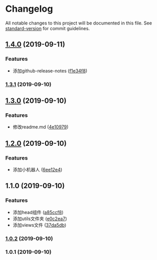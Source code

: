 # Changelog

All notable changes to this project will be documented in this file. See [standard-version](https://github.com/conventional-changelog/standard-version) for commit guidelines.

## [1.4.0](https://github.com/GaryHjy/auto-tag/compare/v1.3.1...v1.4.0) (2019-09-11)


### Features

* 添加github-release-notes ([f1e34f8](https://github.com/GaryHjy/auto-tag/commit/f1e34f8))

### [1.3.1](https://github.com/GaryHjy/auto-tag/compare/v1.3.0...v1.3.1) (2019-09-10)

## [1.3.0](https://github.com/GaryHjy/auto-tag/compare/v1.2.0...v1.3.0) (2019-09-10)


### Features

* 修改readme.md ([4e10979](https://github.com/GaryHjy/auto-tag/commit/4e10979))

## [1.2.0](https://github.com/GaryHjy/auto-tag/compare/v1.1.0...v1.2.0) (2019-09-10)


### Features

* 添加小机器人 ([6ee12e4](https://github.com/GaryHjy/auto-tag/commit/6ee12e4))

## 1.1.0 (2019-09-10)


### Features

* 添加head组件 ([a85ccf8](https://github.com/GaryHjy/auto-tag/commit/a85ccf8))
* 添加utils文件夹 ([e0c2ea7](https://github.com/GaryHjy/auto-tag/commit/e0c2ea7))
* 添加views文件 ([37da5db](https://github.com/GaryHjy/auto-tag/commit/37da5db))

### [1.0.2](https://github.com/GaryHjy/auto-tag/compare/v1.0.1...v1.0.2) (2019-09-10)

### 1.0.1 (2019-09-10)
